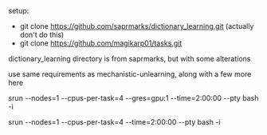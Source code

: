 setup:
- git clone https://github.com/saprmarks/dictionary_learning.git (actually don't do this)
- git clone https://github.com/magikarp01/tasks.git

dictionary_learning directory is from saprmarks, but with some alterations 

use same requirements as mechanistic-unlearning, along with a few more here

srun --nodes=1 --cpus-per-task=4 --gres=gpu:1 --time=2:00:00 --pty bash -i

srun --nodes=1 --cpus-per-task=4 --time=2:00:00 --pty bash -i